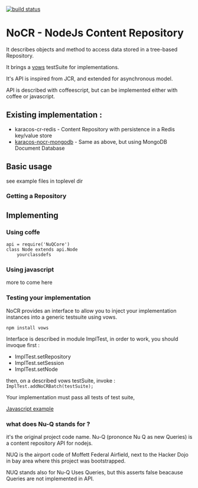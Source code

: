 [![build status](https://secure.travis-ci.org/NoCR/NoCR.png)](http://travis-ci.org/NoCR/NoCR)
# NoCR - NodeJs Content Repository

It describes objects and method to access data stored in a tree-based Repository.

It brings a [vows](http://vowsjs.org/) testSuite for implementations.

It's API is inspired from JCR, and extended for asynchronous model.

API is described with coffeescript, but can be implemented either with coffee or javascript.

## Existing implementation :

* karacos-cr-redis - Content Repository with persistence in a Redis key/value store
* [karacos-nocr-mongodb](https://github.com/karacos/nocr-mongo) - Same as above, but using MongoDB Document Database

## Basic usage

see example files in toplevel dir

### Getting a Repository


## Implementing

### Using coffe

```
api = require('NuQCore')
class Node extends api.Node
    yourclassdefs
```

### Using javascript

more to come here

### Testing your implementation

NoCR provides an interface to allow you to inject your implementation instances into a generic testsuite using vows.

```
npm install vows

```
Interface is described in module ImplTest, in order to work, you should invoque first :

 * ImplTest.setRepository
 * ImplTest.setSession
 * ImplTest.setNode

then, on a described vows testSuite, invoke : `ImplTest.addNoCRBatch(testSuite);`

Your implementation must pass all tests of test suite,

[Javascript example](https://github.com/karacos/karacos-NoCR-mongodb/blob/master/test/testSuite.js)



### what does Nu-Q stands for ?

it's the original project code name.
Nu-Q (prononce Nu Q as new Queries) is a content repository API for nodejs.

NUQ is the airport code of Moffett Federal Airfield, next to the Hacker Dojo in bay area where this project was bootstrapped.

NUQ stands also for Nu-Q Uses Queries, but this asserts false beacause Queries are not implemented in API.
